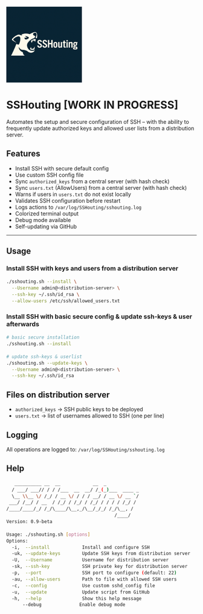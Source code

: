 <img src="/images/sshouting.png" alt="SSHouting" width="200" height="200" /></a>

# SSHouting [WORK IN PROGRESS]

Automates the setup and secure configuration of SSH – with the ability to frequently update authorized keys and allowed user lists from a distribution server.

## Features

- Install SSH with secure default config
- Use custom SSH config file
- Sync `authorized_keys` from a central server (with hash check)
- Sync `users.txt` (AllowUsers) from a central server (with hash check)
- Warns if users in `users.txt` do not exist locally
- Validates SSH configuration before restart
- Logs actions to `/var/log/SSHouting/sshouting.log`
- Colorized terminal output
- Debug mode available
- Self-updating via GitHub

---

## Usage

### Install SSH with keys and users from a distribution server
```bash
./sshouting.sh --install \
  --Username admin@<distribution-server> \
  --ssh-key ~/.ssh/id_rsa \
  --allow-users /etc/ssh/allowed_users.txt
```

### Install SSH with basic secure config & update ssh-keys & user afterwards
```bash
# basic secure installation
./sshouting.sh --install

# update ssh-keys & userlist
./sshouting.sh --update-keys \
  --Username admin@<distribution-server> \
  --ssh-key ~/.ssh/id_rsa
```

## Files on distribution server
- `authorized_keys` -> SSH public keys to be deployed
- `users.txt` -> list of usernames allowed to SSH (one per line)

## Logging
All operations are logged to: `/var/log/SSHouting/sshouting.log`

## Help
```bash
   __________ __  __            __  _
  / ___/ ___// / / /___  __  __/ /_(_)___  ____ _
  \__ \\__ \/ /_/ / __ \/ / / / __/ / __ \/ __ `/
 ___/ /__/ / __  / /_/ / /_/ / /_/ / / / / /_/ /
/____/____/_/ /_/\____/\__,_/\__/_/_/ /_/\__, /
                                        /____/
Version: 0.9-beta

Usage: ./sshouting.sh [options]
Options:
  -i,  --install            Install and configure SSH
  -uk, --update-keys        Update SSH keys from distribution server
  -U,  --Username           Username for distribution server
  -sk, --ssh-key            SSH private key for distribution server
  -p,  --port               SSH port to configure (default: 22)
  -au, --allow-users        Path to file with allowed SSH users
  -c,  --config             Use custom sshd_config file
  -u,  --update             Update script from GitHub
  -h,  --help               Show this help message
      --debug              Enable debug mode
```
